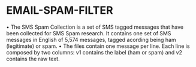 # EMAIL-SPAM-FILTER

• The SMS Spam Collection is a set of SMS tagged messages that have been collected for SMS Spam research. It contains one set of SMS messages in English of 5,574 messages, tagged acording being ham (legitimate) or spam.
• The files contain one message per line. Each line is composed by two columns: v1 contains the label (ham or spam) and v2 contains the raw text.
